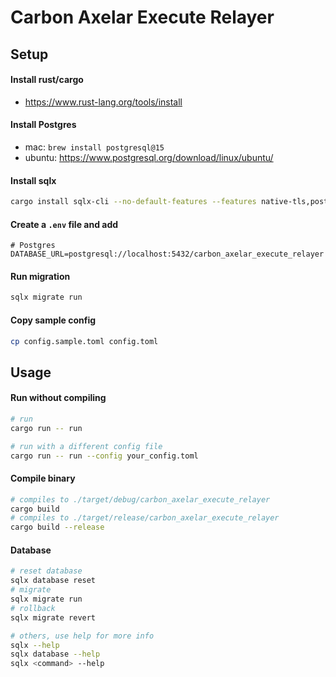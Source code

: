 # Carbon Axelar Execute Relayer

## Setup

#### Install rust/cargo
- https://www.rust-lang.org/tools/install

#### Install Postgres
- mac: `brew install postgresql@15`
- ubuntu: https://www.postgresql.org/download/linux/ubuntu/

#### Install sqlx
```bash
cargo install sqlx-cli --no-default-features --features native-tls,postgres
```

#### Create a `.env` file and add 
```dotenv
# Postgres
DATABASE_URL=postgresql://localhost:5432/carbon_axelar_execute_relayer
```

#### Run migration
```bash
sqlx migrate run
```

#### Copy sample config
```bash
cp config.sample.toml config.toml
```

## Usage

#### Run without compiling 
```bash
# run
cargo run -- run

# run with a different config file
cargo run -- run --config your_config.toml
```

#### Compile binary
```bash
# compiles to ./target/debug/carbon_axelar_execute_relayer
cargo build
# compiles to ./target/release/carbon_axelar_execute_relayer
cargo build --release
```

#### Database
```bash
# reset database
sqlx database reset
# migrate
sqlx migrate run
# rollback
sqlx migrate revert

# others, use help for more info
sqlx --help
sqlx database --help
sqlx <command> --help
```